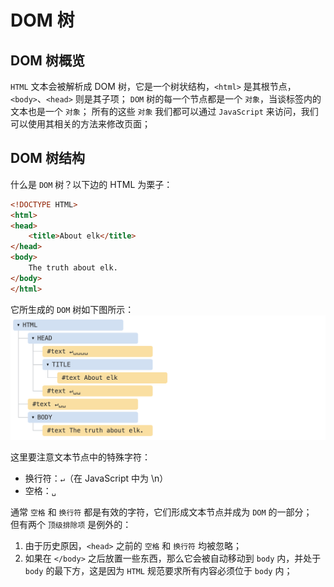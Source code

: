 # DOM 树

## DOM 树概览
`HTML` 文本会被解析成 DOM 树，它是一个树状结构，`<html>` 是其根节点，`<body>`、`<head>` 则是其子项；
`DOM` 树的每一个节点都是一个 `对象`，当谈标签内的文本也是一个 `对象`；
所有的这些 `对象` 我们都可以通过 `JavaScript` 来访问，我们可以使用其相关的方法来修改页面；

## DOM 树结构
什么是 `DOM` 树？以下边的 HTML 为栗子：
```html
<!DOCTYPE HTML>
<html>
<head>
    <title>About elk</title>
</head>
<body>
    The truth about elk.
</body>
</html>
```

它所生成的 `DOM` 树如下图所示：
![DOM tree](./imgs/dom-tree.png)

这里要注意文本节点中的特殊字符：
- 换行符：`↵`（在 JavaScript 中为 \n）
- 空格：`␣`

通常 `空格` 和 `换行符` 都是有效的字符，它们形成文本节点并成为 `DOM` 的一部分；<br>
但有两个 `顶级排除项` 是例外的：
1. 由于历史原因，`<head>` 之前的 `空格` 和 `换行符` 均被忽略；
2. 如果在 `</body>` 之后放置一些东西，那么它会被自动移动到 `body` 内，并处于 `body` 的最下方，这是因为 `HTML` 规范要求所有内容必须位于 `body` 内；


